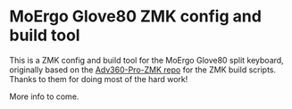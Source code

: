 # MoErgo Glove80 ZMK config and build tool

This is a ZMK config and build tool for the MoErgo Glove80 split keyboard, originally based on the
[Adv360-Pro-ZMK repo](https://github.com/KinesisCorporation/Adv360-Pro-ZMK) for the ZMK build scripts.
Thanks to them for doing most of the hard work!

More info to come.
